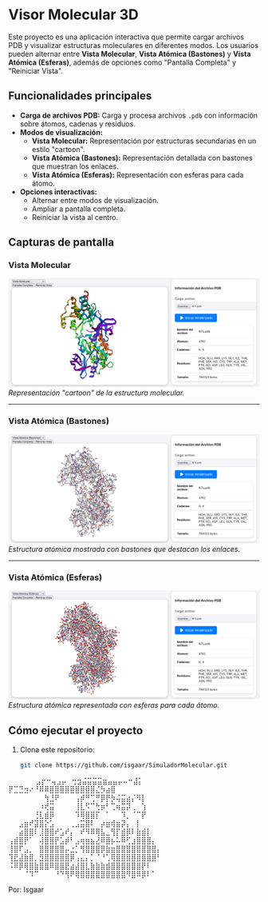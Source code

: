 # Visor Molecular 3D

Este proyecto es una aplicación interactiva que permite cargar archivos PDB y visualizar estructuras moleculares en diferentes modos. Los usuarios pueden alternar entre **Vista Molecular**, **Vista Atómica (Bastones)** y **Vista Atómica (Esferas)**, además de opciones como "Pantalla Completa" y "Reiniciar Vista".

## Funcionalidades principales

- **Carga de archivos PDB:** Carga y procesa archivos `.pdb` con información sobre átomos, cadenas y residuos.
- **Modos de visualización:**
  - **Vista Molecular:** Representación por estructuras secundarias en un estilo "cartoon".
  - **Vista Atómica (Bastones):** Representación detallada con bastones que muestran los enlaces.
  - **Vista Atómica (Esferas):** Representación con esferas para cada átomo.
- **Opciones interactivas:**
  - Alternar entre modos de visualización.
  - Ampliar a pantalla completa.
  - Reiniciar la vista al centro.

## Capturas de pantalla

### Vista Molecular

![Vista Molecular](capturas/imagen3.png)
_Representación "cartoon" de la estructura molecular._

---

### Vista Atómica (Bastones)

![Vista Atómica (Bastones)](capturas/imagen.png)
_Estructura atómica mostrada con bastones que destacan los enlaces._

---

### Vista Atómica (Esferas)

![Vista Atómica (Esferas)](capturas/imagen2.png)
_Estructura atómica representada con esferas para cada átomo._

## Cómo ejecutar el proyecto

1. Clona este repositorio:
   ```bash
   git clone https://github.com/isgaar/SimuladorMolecular.git


⠀⠀⠀⠀⠀   ⣠⡖⠒⢤⣠⡤⠀⢒⣲⣬⣭⣭⣭⣶⣤⣤⡤⠤⠒⣼⡅⠀
⠀⠀⠀⠀⠀⠀ ⡟⣉⣙⣲⠔⠘⠿⠿⣿⣿⣿⣿⣿⣿⣿⣿⣿⣌⡳⣴⣿⠀
⠀⠀⠀⠀⠀⠀⠀⢳⣘⠟⠀⠀⠀⢠⡾⠛⢉⠛⡿⡟⡳⢬⣭⣴⡌⠻⡇⠀⠀
⠀⠀⠀⠀⠀⠀⠰⢞⣭⠀⠀⠀⠀⢸⣇⠫⠉⢓⡶⠃⢉⢶⣭⡽⢀⠀⢱⠀⠀
⠀⠀⠀⠀⠀⢘⣇⣾⡿⠀⠀⠀⠀⠹⢿⣿⣿⡏⠀⠁⠀⠀⠹⡀⠈⠉⡟⠀⠀
⠀⠀⣠⣶⠞⣽⣿⡕⣡⠀⠀⠀⢀⣠⣭⣿⠇⠀⡴⣶⢾⣶⡽⡄⠀⡇⠀⠀
⠀⠀⣴⣿⣿⠇⣸⣿⣿⠞⣡⠞⡄⠀⠞⠻⠿⢿⣧⣀⢻⡏⣾⡿⠇⣷⣾⡇⠀⠀
⢠⣾⣿⡟⠁⠀⢼⣿⣿⡟⣡⡾⠃⣠⢶⣶⣦⣜⠿⣿⡦⠥⠿⢋⣰⣿⣿⣿⡄⠀
⢸⣿⠏⣠⡀⠀⣿⣿⣿⣿⣿⡤⣐⡁⢻⣿⣿⣿⡿⣷⣶⣿⣿⣿⣿⣿⣿⣿⣿⡄
⢹⣟⣼⣷⣿⡀⣻⣿⣿⣿⣿⣿⡿⢠⣄⡄⡁⠈⠘⢁⢿⣿⣿⣿⣿⣿⣿⣿⣿⠃
⠨⠿⡿⢿⣿⣷⣿⣿⠿⣿⣿⣟⣴⣼⣿⣇⣷⣷⣷⣾⣿⣿⣿⣿⣿⣿⡟⠇⠀
⠀⠀⠀⠈⠹⠉⠀⠀⠀⠘⠙⢻⠟⢿⣿⣿⣿⣿⣿⣿⣿⣿⣿⠻⣿⠿⡿⠇⠁⠀⠀

Por: Isgaar